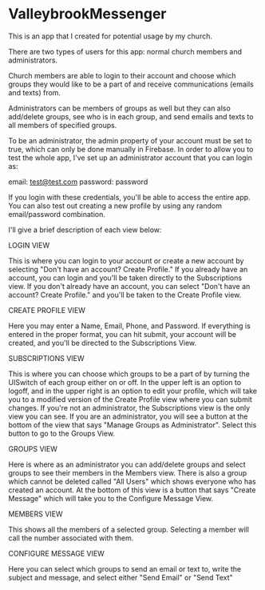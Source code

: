 # ValleybrookMessenger
This is an app that I created for potential usage by my church.

There are two types of users for this app: normal church members and administrators.

Church members are able to login to their account and choose which groups they would like to be a part of and receive communications (emails and texts) from.

Administrators can be members of groups as well but they can also add/delete groups, see who is in each group, and send emails and texts to all members of specified groups.

To be an administrator, the admin property of your account must be set to true, which can only be done manually in Firebase. In order to allow you to test the whole app, I've set up an administrator account that you can login as:

email: test@test.com
password: password

If you login with these credentials, you'll be able to access the entire app. You can also test out creating a new profile by using any random email/password combination.

I'll give a brief description of each view below:

LOGIN VIEW

This is where you can login to your account or create a new account by selecting "Don't have an account? Create Profile." If you already have an account, you can login and you'll be taken directly to the Subscriptions view. If you don't already have an account, you can select "Don't have an account? Create Profile." and you'll be taken to the Create Profile view.

CREATE PROFILE VIEW

Here you may enter a Name, Email, Phone, and Password. If everything is entered in the proper format, you can hit submit, your account will be created, and you'll be directed to the Subscriptions View.

SUBSCRIPTIONS VIEW

This is where you can choose which groups to be a part of by turning the UISwitch of each group either on or off. In the upper left is an option to logoff, and in the upper right is an option to edit your profile, which will take you to a modified version of the Create Profile view where you can submit changes. If you're not an administrator, the Subscriptions view is the only view you can see. If you are an administrator, you will see a button at the bottom of the view that says "Manage Groups as Administrator". Select this button to go to the Groups View.

GROUPS VIEW

Here is where as an administrator you can add/delete groups and select groups to see their members in the Members view. There is also a group which cannot be deleted called "All Users" which shows everyone who has created an account. At the bottom of this view is a button that says "Create Message" which will take you to the Configure Message View.

MEMBERS VIEW

This shows all the members of a selected group. Selecting a member will call the number associated with them.

CONFIGURE MESSAGE VIEW

Here you can select which groups to send an email or text to, write the subject and message, and select either "Send Email" or "Send Text"
